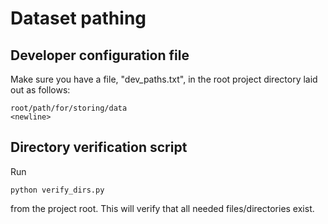 # Dataset pathing
## Developer configuration file
Make sure you have a file, "dev_paths.txt", in the root project directory laid out as follows:
```
root/path/for/storing/data
<newline>
```

## Directory verification script
Run
```
python verify_dirs.py
```
from the project root. This will verify that all needed files/directories exist.
